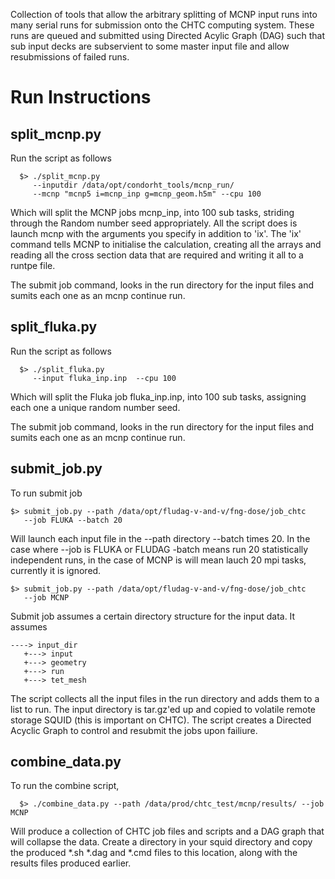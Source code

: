 Collection of tools that allow the arbitrary splitting of MCNP input runs into many serial runs for submission onto the CHTC computing system. These runs are queued and submitted using Directed Acylic Graph (DAG) such that sub input decks are subservient to some master input file and allow resubmissions of failed runs.

Run Instructions
=====================================================
split_mcnp.py
-----------------------------------------------------
Run the script as follows

      $> ./split_mcnp.py 
         --inputdir /data/opt/condorht_tools/mcnp_run/ 
         --mcnp "mcnp5 i=mcnp_inp g=mcnp_geom.h5m" --cpu 100 

Which will split the MCNP jobs mcnp_inp, into 100 sub tasks, striding through 
the Random number seed appropriately. All the script does is launch mcnp with 
the arguments you specify in addition to 'ix'. The 'ix' command tells MCNP
to initialise the calculation, creating all the arrays and reading all the 
cross section data that are required and writing it all to a runtpe file.

The submit job command, looks in the run directory for the input files and 
sumits each one as an mcnp continue run.

split_fluka.py
-----------------------------------------------------
Run the script as follows

      $> ./split_fluka.py 
         --input fluka_inp.inp  --cpu 100 

Which will split the Fluka job fluka_inp.inp, into 100 sub tasks, assigning
each one a unique random number seed. 

The submit job command, looks in the run directory for the input files and 
sumits each one as an mcnp continue run.

submit_job.py
-----------------------------------------------------
To run submit job

    $> submit_job.py --path /data/opt/fludag-v-and-v/fng-dose/job_chtc 
       --job FLUKA --batch 20

Will launch each input file in the --path directory --batch times 20. In the 
case where --job is FLUKA or FLUDAG -batch means run 20 statistically 
independent runs, in the case of MCNP is will mean lauch 20 mpi tasks, 
currently it is ignored.

    $> submit_job.py --path /data/opt/fludag-v-and-v/fng-dose/job_chtc 
       --job MCNP 


Submit job assumes a certain directory structure for the input data. It assumes

    ----> input_dir
       +---> input
       +---> geometry
       +---> run
       +---> tet_mesh

The script collects all the input files in the run directory and adds them
to a list to run. The input directory is tar.gz'ed up and copied to volatile
remote storage SQUID (this is important on CHTC). The script creates a Directed 
Acyclic Graph to control and resubmit the jobs upon failiure.

combine_data.py
-----------------------------------------------------
To run the combine script, 

      $> ./combine_data.py --path /data/prod/chtc_test/mcnp/results/ --job MCNP 
      
Will produce a collection of CHTC job files and scripts and a DAG graph that will collapse the data. Create a directory in your squid directory
and copy the produced *.sh *.dag and *.cmd files to this location, along with the results files produced earlier.

